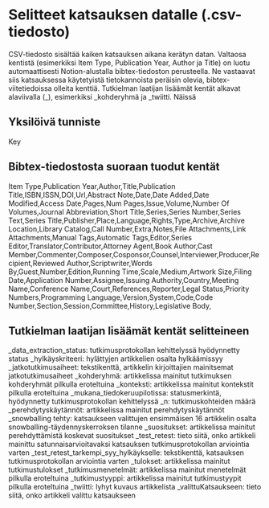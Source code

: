 # Selitteet katsauksen datalle (.csv-tiedosto)

CSV-tiedosto sisältää kaiken katsauksen aikana kerätyn datan. Valtaosa kentistä (esimerkiksi Item Type, Publication Year, Author ja Title) on luotu automaattisesti Notion-alustalla bibtex-tiedoston perusteella. Ne vastaavat siis katsauksessa käytetyistä tietokannoista peräisin olevia, bibtex-viitetiedoissa olleita kenttiä. Tutkielman laatijan lisäämät kentät alkavat alaviivalla (_), esimerkiksi _kohderyhmä ja _twiitti. Näissä 

## Yksilöivä tunniste

Key

## Bibtex-tiedostosta suoraan tuodut kentät

Item Type,Publication Year,Author,Title,Publication Title,ISBN,ISSN,DOI,Url,Abstract Note,Date,Date Added,Date Modified,Access Date,Pages,Num Pages,Issue,Volume,Number Of Volumes,Journal Abbreviation,Short Title,Series,Series Number,Series Text,Series Title,Publisher,Place,Language,Rights,Type,Archive,Archive Location,Library Catalog,Call Number,Extra,Notes,File Attachments,Link Attachments,Manual Tags,Automatic Tags,Editor,Series Editor,Translator,Contributor,Attorney Agent,Book Author,Cast Member,Commenter,Composer,Cosponsor,Counsel,Interviewer,Producer,Recipient,Reviewed Author,Scriptwriter,Words By,Guest,Number,Edition,Running Time,Scale,Medium,Artwork Size,Filing Date,Application Number,Assignee,Issuing Authority,Country,Meeting Name,Conference Name,Court,References,Reporter,Legal Status,Priority Numbers,Programming Language,Version,System,Code,Code Number,Section,Session,Committee,History,Legislative Body,

## Tutkielman laatijan lisäämät kentät selitteineen

_data_extraction_status: tutkimusprotokollan kehittelyssä hyödynnetty status
_hylkäyskriteeri: hylättyjen artikkelien osalta hylkäämissyy
_jatkotutkimusaiheet: tekstikenttä, artikkelin kirjoittajien mainitsemat jatkotutkimusaiheet
_kohderyhmä: artikkelissa mainitut tutkimuksen kohderyhmät pilkulla eroteltuina
_konteksti: artikkelissa mainitut kontekstit pilkulla eroteltuina
_mukana_tiedokeruupilotissa: statusmerkintä, hyödynnetty tutkimusprotokollan kehittelyssä
_n: tutkimuskohteiden määrä
_perehdytyskäytännöt: artikkelissa mainitut perehdytyskäytännöt
_snowballing tehty: katsaukseen valittujen ensimmäisen 16 artikkelin osalta snowballing-täydennyskerroksen tilanne
_suositukset: artikkelissa mainitut perehdyttämistä koskevat suositukset
_test_retest: tieto siitä, onko artikkeli mainittu satunnaisarvioitavaksi katsauksen tutkimusprotokollan arviointia varten
_test_retest_tarkempi_syy_hylkäykselle: tekstikenttä, katsauksen tutkimusprotokollan arviointia varten
_tulokset: artikkelissa mainitut tutkimustulokset
_tutkimusmenetelmät: artikkelissa mainitut menetelmät pilkulla eroteltuina 
_tutkimustyyppi: artikkelissa mainitut tutkimustyypit pilkulla eroteltuina
_twiitti: lyhyt kuvaus artikkelista
_valittuKatsaukseen: tieto siitä, onko artikkeli valittu katsaukseen